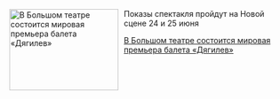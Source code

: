 <!--2025-06-22 14:45:55-->
<div class="yb">
  <div class="rss kino_teatr"><a href="https://www.kino-teatr.ru/teatr/news/y2025/6-22/38092/" title="В Большом театре состоится мировая премьера балета «Дягилев»"><img src="https://www.kino-teatr.ru/news/2/9/38092/poster.jpg" width="196" height="147" align="left" hspace="5" style="margin: 0px 10px 0px 5px" alt="В Большом театре состоится мировая премьера балета «Дягилев»"/></a>Показы спектакля пройдут на Новой сцене 24 и 25 июня <p class="titl"><a href="https://www.kino-teatr.ru/teatr/news/y2025/6-22/38092/">В Большом театре состоится мировая премьера балета «Дягилев»</a></p></div>
</div>
